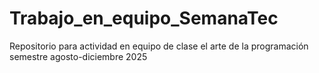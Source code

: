 # Trabajo_en_equipo_SemanaTec
Repositorio para actividad en equipo de clase el arte de la programación semestre agosto-diciembre 2025
